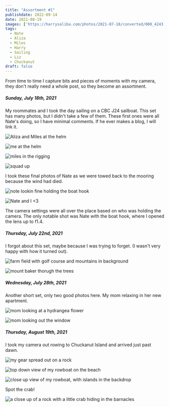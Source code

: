 ```yaml
---
title: "Assortment #1"
publishdate: 2022-09-14
date: 2021-08-19
images: ['https://harrysaliba.com/photos/2021-07-18/converted/000_4243.jpg']
tags:
  - Nate
  - Aliza
  - Miles
  - Harry
  - Sailing
  - Liz
  - Chuckanut
draft: false
---
```


From time to time I capture bits and pieces of moments with my camera, they don't really need a whole post, so they become an assortment.

##### Sunday, July 18th, 2021

My roommates and I took the day sailing on a CBC J24 sailboat.  This set has many photos, but I didn't take a few of them.  These first ones were all Nate's doing, so I have minimal comments.  If he ever makes a blog, I will link it.

![Aliza and Miles at the helm](https://harrysaliba.com/photos/2021-07-18/converted/000_4155.jpg)

![me at the helm](https://harrysaliba.com/photos/2021-07-18/converted/000_4158.jpg)

![miles in the rigging](https://harrysaliba.com/photos/2021-07-18/converted/000_4181.jpg)

![squad up](https://harrysaliba.com/photos/2021-07-18/converted/000_4202.jpg)

I took these final photos of Nate as we were towed back to the mooring because the wind had died.

![note lookin fine holding the boat hook](https://harrysaliba.com/photos/2021-07-18/converted/000_4243.jpg)

![Nate and I &lt;3](https://harrysaliba.com/photos/2021-07-18/converted/000_4270.jpg)

The camera settings were all over the place based on who was holding the camera.  The only notable shot was Nate with the boat hook, where I opened the lens up to f1.4.

##### Thursday, July 22nd, 2021

I forgot about this set, maybe because I was trying to forget. (I wasn't very happy with how it turned out).

![farm field with golf course and mountains in background](https://harrysaliba.com/photos/2021-07-22/converted/DSC00221.jpg)

![mount baker thorugh the trees](https://harrysaliba.com/photos/2021-07-22/converted/DSC00228.jpg)

##### Wednesday, July 28th, 2021

Another short set, only two good photos here.  My mom relaxing in her new apartment.

![mom looking at a hydrangea flower](https://harrysaliba.com/photos/2021-07-28/converted/DSC00252.jpg)

![mom looking out the window](https://harrysaliba.com/photos/2021-07-28/converted/DSC00256.jpg)

##### Thursday, August 19th, 2021

I took my camera out rowing to Chuckanut Island and arrived just past dawn.

![my gear spread out on a rock](https://harrysaliba.com/photos/2021-08-19/converted/DSC00343.jpg)

![top down view of my rowboat on the beach](https://harrysaliba.com/photos/2021-08-19/converted/DSC00368.jpg)

![close up view of my rowboat, with islands in the backdrop](https://harrysaliba.com/photos/2021-08-19/converted/DSC00369.jpg)

Spot the crab!

![a close up of a rock with a little crab hiding in the barnacles](https://harrysaliba.com/photos/2021-08-19/converted/DSC00382.jpg)
